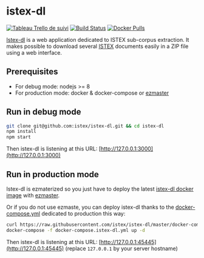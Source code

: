 # istex-dl

[![Tableau Trello de suivi](https://user-images.githubusercontent.com/328244/29981270-6381ed6c-8f4d-11e7-9b35-6f77b7df853f.png)](https://trello.com/b/DIEeZLDw/istex-dl-suivi-t%C3%A9l%C3%A9chargez-un-corpus-istex) [![Build Status](https://travis-ci.org/istex/istex-dl.svg?branch=master)](https://travis-ci.org/istex/istex-dl) [![Docker Pulls](https://img.shields.io/docker/pulls/istex/istex-dl.svg)](https://registry.hub.docker.com/u/istex/istex-dl/)

[Istex-dl](https://dl.istex.fr) is a web application dedicated to ISTEX
sub-corpus extraction. It makes possible to download several
[ISTEX](https://www.istex.fr) documents easily in a ZIP file using a web
interface.

## Prerequisites

- For debug mode: nodejs >= 8
- For production mode: docker & docker-compose or [ezmaster](https://github.com/inist-cnrs/ezmaster)

## Run in debug mode

```bash
git clone git@github.com:istex/istex-dl.git && cd istex-dl
npm install
npm start
```

Then istex-dl is listening at this URL: [http://127.0.0.1:3000](http://127.0.0.1:3000)

## Run in production mode

Istex-dl is ezmaterized so you just have to deploy the latest [istex-dl docker image](https://hub.docker.com/r/istex/istex-dl/builds/) with [ezmaster](https://github.com/Inist-CNRS/ezmaster).

Or if you do not use ezmaste,  you can deploy istex-dl thanks to the [docker-compose.yml](https://github.com/istex/istex-dl/blob/master/docker-compose.yml) dedicated to production this way:

```bash
curl https://raw.githubusercontent.com/istex/istex-dl/master/docker-compose.yml > docker-compose.istex-dl.yml
docker-compose -f docker-compose.istex-dl.yml up -d
```

Then istex-dl is listening at this URL: [http://127.0.0.1:45445](http://127.0.0.1:45445) (replace `127.0.0.1` by your server hostname)

